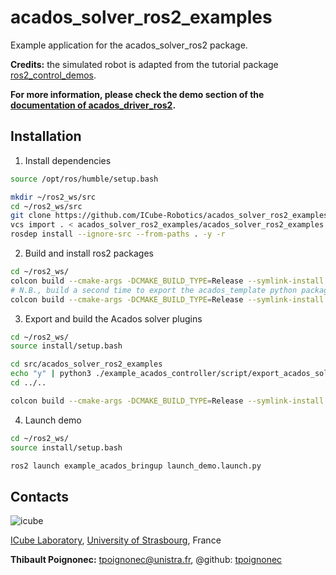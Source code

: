 # acados_solver_ros2_examples

Example application for the acados_solver_ros2 package.

__Credits:__ the simulated robot is adapted from the tutorial package [ros2_control_demos](https://github.com/ros-controls/ros2_control_demos).

**For more information, please check the demo section of the [documentation of acados_driver_ros2](https://icube-robotics.github.io/acados_solver_ros2/).**

## Installation ##

1) Install dependencies

```bash
source /opt/ros/humble/setup.bash

mkdir ~/ros2_ws/src
cd ~/ros2_ws/src
git clone https://github.com/ICube-Robotics/acados_solver_ros2_examples.git
vcs import . < acados_solver_ros2_examples/acados_solver_ros2_examples.repos
rosdep install --ignore-src --from-paths . -y -r
```

2) Build and install ros2 packages

```bash
cd ~/ros2_ws/
colcon build --cmake-args -DCMAKE_BUILD_TYPE=Release --symlink-install
# N.B., build a second time to export the acados_template python package
colcon build --cmake-args -DCMAKE_BUILD_TYPE=Release --symlink-install
```

3) Export and build the Acados solver plugins

```bash
cd ~/ros2_ws/
source install/setup.bash

cd src/acados_solver_ros2_examples
echo "y" | python3 ./example_acados_controller/script/export_acados_solver_plugin.py
cd ../..

colcon build --cmake-args -DCMAKE_BUILD_TYPE=Release --symlink-install
```

4) Launch demo

```bash
cd ~/ros2_ws/
source install/setup.bash

ros2 launch example_acados_bringup launch_demo.launch.py
```

## Contacts ##
![icube](https://icube.unistra.fr/fileadmin/templates/DUN/icube/images/logo.png)

[ICube Laboratory](https://icube.unistra.fr), [University of Strasbourg](https://www.unistra.fr/), France

__Thibault Poignonec:__ [tpoignonec@unistra.fr](mailto:tpoignonec@unistra.fr), @github: [tpoignonec](https://github.com/ICube-Robotics)
